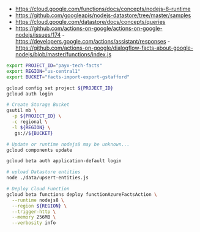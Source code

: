 - <https://cloud.google.com/functions/docs/concepts/nodejs-8-runtime>
- <https://github.com/googleapis/nodejs-datastore/tree/master/samples>
- <https://cloud.google.com/datastore/docs/concepts/queries>
- <https://github.com/actions-on-google/actions-on-google-nodejs/issues/174>
-<https://developers.google.com/actions/assistant/responses>
-<https://github.com/actions-on-google/dialogflow-facts-about-google-nodejs/blob/master/functions/index.js>


```bash
export PROJECT_ID="payx-tech-facts"
export REGION="us-central1"
export BUCKET="facts-import-export-gstafford"

gcloud config set project ${PROJECT_ID}
gcloud auth login

# Create Storage Bucket
gsutil mb \
  -p ${PROJECT_ID} \
  -c regional \
  -l ${REGION} \
   gs://${BUCKET}

# Update or runtime nodejs8 may be unknown...
gcloud components update

gcloud beta auth application-default login

# upload Datastore entities
node ./data/upsert-entities.js 

# Deploy Cloud Function
gcloud beta functions deploy functionAzureFactsAction \
  --runtime nodejs8 \
  --region ${REGION} \
  --trigger-http \
  --memory 256MB \
  --verbosity info
```

